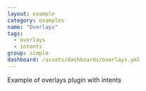 ```yaml
---
layout: example
category: examples
name: "Overlays"
tags:
  - overlays
  - intents
group: simple
dashboard: /assets/dashboards/overlays.yml
---
```


Example of overlays plugin with intents
